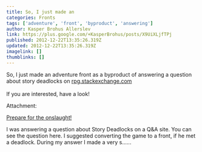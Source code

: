 ```yaml
---
title: So, I just made an
categories: Fronts
tags: ['adventure', 'front', 'byproduct', 'answering']
author: Kasper Brohus Allerslev
link: https://plus.google.com/+KasperBrohus/posts/X9UiXLjfTPj
published: 2012-12-22T13:35:26.319Z
updated: 2012-12-22T13:35:26.319Z
imagelink: []
thumblinks: []
---
```


So, I just made an adventure front as a byproduct of answering a question about story deadlocks on <a href="http://rpg.stackexchange.com" class="ot-anchor">rpg.stackexchange.com</a><br /><br />If you are interested, have a look!


Attachment:

<a href='http://partialsuccess.wordpress.com/2012/12/22/prepare-for-the-onslaught/'>Prepare for the onslaught!</a>


I was answering a question about Story Deadlocks on a Q&A site. You can see the question here. I suggested converting the game to a front, if he met a deadlock. During my answer I made a very s......
